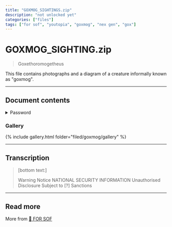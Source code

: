 ```yaml
---
title: "GOXMOG_SIGHTINGS.zip"
description: "not unlocked yet"
categories: ["files"]
tags: ["for sof", "youtopia", "goxmog", "nex gen", "gox"]
---
```


# GOXMOG_SIGHTING.zip

> Goxethoromogetheus

This file contains photographs and a diagram of a creature informally known as "goxmog".

***

## Document contents

<details class="password">
    <summary>Password</summary>

cegfbdfagfdc
</details>

### Gallery

{% include gallery.html folder="filed/goxmog/gallery" %}

***

## Transcription

> [bottom text:]
> 
> Warning Notice
> NATIONAL SECURITY INFORMATION
> Unauthorised Disclosure Subject to [?] Sanctions

***

## Read more

More  from [📁 FOR SOF](./for-sof)